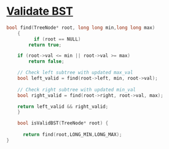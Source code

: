 <h1><a href="https://leetcode.com/problems/validate-binary-search-tree/description/">Validate BST</a></h1>

```cpp
bool find(TreeNode* root, long long min,long long max)
    {
          if (root == NULL)
        return true;

    if (root->val <= min || root->val >= max)
        return false;

    // Check left subtree with updated max_val
    bool left_valid = find(root->left, min, root->val);
    
    // Check right subtree with updated min_val
    bool right_valid = find(root->right, root->val, max);

    return left_valid && right_valid;
    }

    bool isValidBST(TreeNode* root) {
        
      return find(root,LONG_MIN,LONG_MAX);
}
```